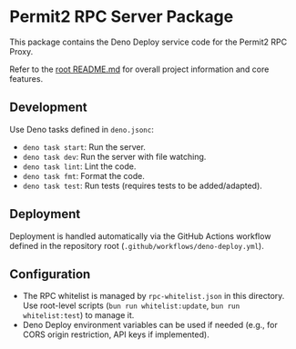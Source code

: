 # Permit2 RPC Server Package

This package contains the Deno Deploy service code for the Permit2 RPC Proxy.

Refer to the [root README.md](../../README.md) for overall project information and core features.

## Development

Use Deno tasks defined in `deno.jsonc`:

-   `deno task start`: Run the server.
-   `deno task dev`: Run the server with file watching.
-   `deno task lint`: Lint the code.
-   `deno task fmt`: Format the code.
-   `deno task test`: Run tests (requires tests to be added/adapted).

## Deployment

Deployment is handled automatically via the GitHub Actions workflow defined in the repository root (`.github/workflows/deno-deploy.yml`).

## Configuration

-   The RPC whitelist is managed by `rpc-whitelist.json` in this directory. Use root-level scripts (`bun run whitelist:update`, `bun run whitelist:test`) to manage it.
-   Deno Deploy environment variables can be used if needed (e.g., for CORS origin restriction, API keys if implemented).
